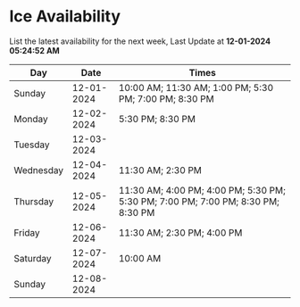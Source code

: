 # Ice Availability

List the latest availability for the next week, Last Update at **12-01-2024 05:24:52 AM**

| Day         | Date        | Times       |
| ----------- | ----------- | ----------- |
|Sunday|12-01-2024|10:00 AM; 11:30 AM; 1:00 PM; 5:30 PM; 7:00 PM; 8:30 PM|
|Monday|12-02-2024|5:30 PM; 8:30 PM|
|Tuesday|12-03-2024||
|Wednesday|12-04-2024|11:30 AM; 2:30 PM|
|Thursday|12-05-2024|11:30 AM; 4:00 PM; 4:00 PM; 5:30 PM; 5:30 PM; 7:00 PM; 7:00 PM; 8:30 PM; 8:30 PM|
|Friday|12-06-2024|11:30 AM; 2:30 PM; 4:00 PM|
|Saturday|12-07-2024|10:00 AM|
|Sunday|12-08-2024||
